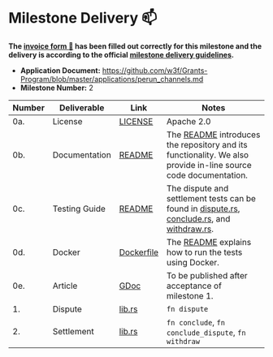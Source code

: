 # Milestone Delivery :mailbox:

**The [invoice form :pencil:](https://docs.google.com/forms/d/e/1FAIpQLSfmNYaoCgrxyhzgoKQ0ynQvnNRoTmgApz9NrMp-hd8mhIiO0A/viewform) has been filled out correctly for this milestone and the delivery is according to the official [milestone delivery guidelines](https://github.com/w3f/General-Grants-Program/blob/master/grants/milestone-deliverables-guidelines.md).**

- **Application Document:** https://github.com/w3f/Grants-Program/blob/master/applications/perun_channels.md
- **Milestone Number:** 2

| Number | Deliverable   | Link                                                                                                     | Notes                                                                                                                                                                                                                                                                                                                                                                         |
| ------ | ------------- | -------------------------------------------------------------------------------------------------------- | ----------------------------------------------------------------------------------------------------------------------------------------------------------------------------------------------------------------------------------------------------------------------------------------------------------------------------------------------------------------------------- |
| 0a.    | License       | [LICENSE](https://github.com/perun-network/perun-polkadot-pallet/tree/milestone2/LICENSE)                | Apache 2.0                                                                                                                                                                                                                                                                                                                                                                    |
| 0b.    | Documentation | [README](https://github.com/perun-network/perun-polkadot-pallet/tree/milestone2/README.md#documentation) | The [README](https://github.com/perun-network/perun-polkadot-pallet/tree/milestone2/README.md) introduces the repository and its functionality. We also provide in-line source code documentation.                                                                                                                                                                            |
| 0c.    | Testing Guide | [README](https://github.com/perun-network/perun-polkadot-pallet/tree/milestone2/README.md#tests)         | The dispute and settlement tests can be found in [dispute.rs](https://github.com/perun-network/perun-polkadot-pallet/blob/milestone2/tests/dispute.rs), [conclude.rs](https://github.com/perun-network/perun-polkadot-pallet/blob/milestone2/tests/conclude.rs), and [withdraw.rs](https://github.com/perun-network/perun-polkadot-pallet/blob/milestone2/tests/withdraw.rs). |
| 0d.    | Docker        | [Dockerfile](https://github.com/perun-network/perun-polkadot-pallet/tree/milestone2/Dockerfile)          | The [README](https://github.com/perun-network/perun-polkadot-pallet/tree/milestone2/README.md#tests) explains how to run the tests using Docker.                                                                                                                                                                                                                              |
| 0e.    | Article       | [GDoc](https://docs.google.com/document/d/1E7MmIINsrXlkVpdGGAZNngatlQIBFY_Eg3CoTXwZpmA/edit?usp=sharing) | To be published after acceptance of milestone 1.                                                                                                                                                                                                                                                                                                                              |
| 1.     | Dispute       | [lib.rs](https://github.com/perun-network/perun-polkadot-pallet/tree/milestone2/src/lib.rs)              | `fn dispute`                                                                                                                                                                                                                                                                                                                                                                  |
| 2.     | Settlement    | [lib.rs](https://github.com/perun-network/perun-polkadot-pallet/tree/milestone2/src/lib.rs)              | `fn conclude`, `fn conclude_dispute`, `fn withdraw`                                                                                                                                                                                                                                                                                                                           |
